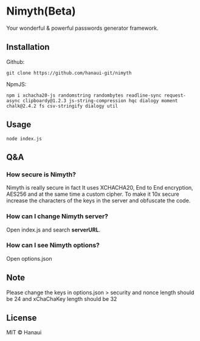 # Nimyth(Beta)
Your wonderful & powerful passwords generator framework.

## Installation
Github:
```
git clone https://github.com/hanaui-git/nimyth
```
NpmJS:
```
npm i xchacha20-js randomstring randombytes readline-sync request-async clipboardy@1.2.3 js-string-compression hqc dialogy moment chalk@2.4.2 fs csv-stringify dialogy util
```

## Usage
```
node index.js
```

## Q&A
### How secure is Nimyth?
Nimyth is really secure in fact It uses XCHACHA20, End to End encryption, AES256 and at the same time a custom cipher. To make it 10x secure increase the characters of the keys in the server and obfuscate the code.

### How can I change Nimyth server?
Open index.js and search **serverURL**.

### How can I see Nimyth options?
Open options.json

## Note
Please change the keys in options.json > security and nonce length should be 24 and xChaChaKey length should be 32

## License
MIT © Hanaui